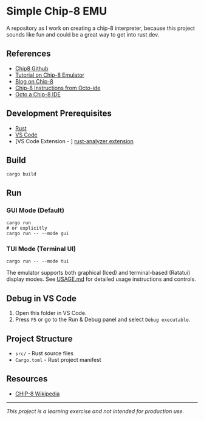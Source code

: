 Simple Chip-8 EMU
==================================

A repository as I work on creating a chip-8 interpreter, because this project
sounds like fun and could be a great way to get into rust dev.

References
-----------------------------------

* [Chip8 Github](https://chip-8.github.io/links/)
* [Tutorial on Chip-8 Emulator](https://tobiasvl.github.io/blog/write-a-chip-8-emulator/)
* [Blog on Chip-8](https://otavio.dev/2024/12/08/chip-8-emulation/)
* [Chip-8 Instructions from Octo-ide](https://johnearnest.github.io/Octo/docs/chip8ref.pdf)
* [Octo a Chip-8 IDE](https://github.com/JohnEarnest/Octo)

Development Prerequisites
-----------------------------------

* [Rust](https://www.rust-lang.org/tools/install)
* [VS Code](https://code.visualstudio.com/)
* [VS Code Extension - ] [rust-analyzer extension](https://marketplace.visualstudio.com/items?itemName=rust-lang.rust-analyzer)

## Build

```
cargo build
```

## Run

### GUI Mode (Default)

```
cargo run
# or explicitly
cargo run -- --mode gui
```

### TUI Mode (Terminal UI)

```
cargo run -- --mode tui
```

The emulator supports both graphical (Iced) and terminal-based (Ratatui) display modes.
See [USAGE.md](USAGE.md) for detailed usage instructions and controls.

## Debug in VS Code

1. Open this folder in VS Code.
2. Press `F5` or go to the Run & Debug panel and select `Debug executable`.

## Project Structure

* `src/` - Rust source files
* `Cargo.toml` - Rust project manifest

## Resources

* [CHIP-8 Wikipedia](https://en.wikipedia.org/wiki/CHIP-8)

---

*This project is a learning exercise and not intended for production use.*
